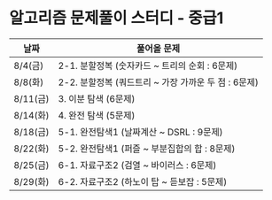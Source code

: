 # 알고리즘 문제풀이 스터디 - 중급1

날짜|풀어올 문제
---|---
8/4(금) | 2-1. 분할정복 (숫자카드 ~ 트리의 순회 : 6문제)
8/8(화) | 2-2. 분할정복 (쿼드트리 ~ 가장 가까운 두 점 : 6문제)
8/11(금) | 3. 이분 탐색 (6문제)
8/14(화) | 4. 완전 탐색 (5문제)
8/18(금) | 5-1. 완전탐색1 (날짜계산 ~ DSRL : 9문제) 
8/22(화) | 5-2. 완전탐색1 (퍼즐 ~ 부분집합의 합 : 8문제)
8/25(금) | 6-1. 자료구조2 (검열 ~ 바이러스 : 6문제)
8/29(화) | 6-2. 자료구조2 (하노이 탑 ~ 듣보잡 : 5문제)